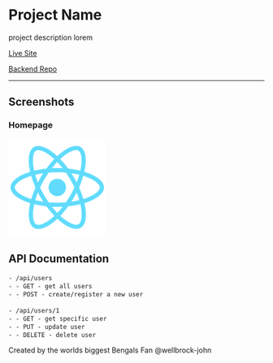 # Project Name

project description lorem

[Live Site](https://www.thinkful.com)

[Backend Repo](https://www.github.org)

---

## Screenshots

### Homepage

![Homepage](https://raw.githubusercontent.com/wellbrock-john/gentle-app-client/master/public/logo192.png?token=AQN45YITZSEN3YPXXEKNQEK7W4AXW)

## API Documentation

```
- /api/users
- - GET - get all users
- - POST - create/register a new user

- /api/users/1
- - GET - get specific user
- - PUT - update user
- - DELETE - delete user
```

Created by the worlds biggest Bengals Fan @wellbrock-john
